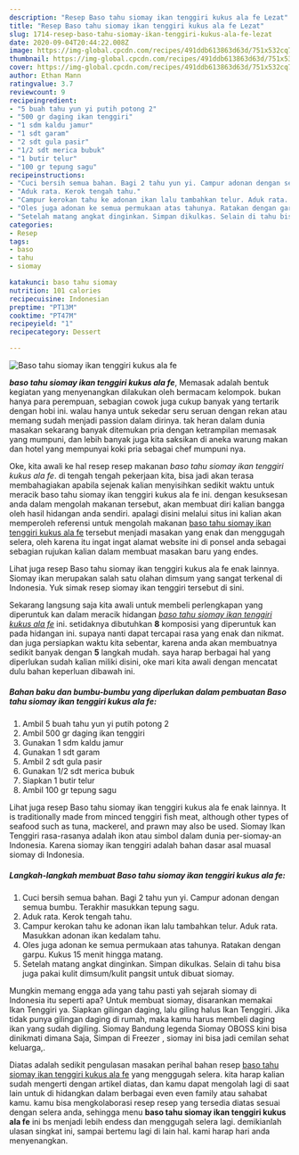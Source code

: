 ```yaml
---
description: "Resep Baso tahu siomay ikan tenggiri kukus ala fe Lezat"
title: "Resep Baso tahu siomay ikan tenggiri kukus ala fe Lezat"
slug: 1714-resep-baso-tahu-siomay-ikan-tenggiri-kukus-ala-fe-lezat
date: 2020-09-04T20:44:22.008Z
image: https://img-global.cpcdn.com/recipes/491ddb613863d63d/751x532cq70/baso-tahu-siomay-ikan-tenggiri-kukus-ala-fe-foto-resep-utama.jpg
thumbnail: https://img-global.cpcdn.com/recipes/491ddb613863d63d/751x532cq70/baso-tahu-siomay-ikan-tenggiri-kukus-ala-fe-foto-resep-utama.jpg
cover: https://img-global.cpcdn.com/recipes/491ddb613863d63d/751x532cq70/baso-tahu-siomay-ikan-tenggiri-kukus-ala-fe-foto-resep-utama.jpg
author: Ethan Mann
ratingvalue: 3.7
reviewcount: 9
recipeingredient:
- "5 buah tahu yun yi putih potong 2"
- "500 gr daging ikan tenggiri"
- "1 sdm kaldu jamur"
- "1 sdt garam"
- "2 sdt gula pasir"
- "1/2 sdt merica bubuk"
- "1 butir telur"
- "100 gr tepung sagu"
recipeinstructions:
- "Cuci bersih semua bahan. Bagi 2 tahu yun yi. Campur adonan dengan semua bumbu. Terakhir masukkan tepung sagu."
- "Aduk rata. Kerok tengah tahu."
- "Campur kerokan tahu ke adonan ikan lalu tambahkan telur. Aduk rata. Masukkan adonan ikan kedalam tahu."
- "Oles juga adonan ke semua permukaan atas tahunya. Ratakan dengan garpu. Kukus 15 menit hingga matang."
- "Setelah matang angkat dinginkan. Simpan dikulkas. Selain di tahu bisa juga pakai kulit dimsum/kulit pangsit untuk dibuat siomay."
categories:
- Resep
tags:
- baso
- tahu
- siomay

katakunci: baso tahu siomay 
nutrition: 101 calories
recipecuisine: Indonesian
preptime: "PT13M"
cooktime: "PT47M"
recipeyield: "1"
recipecategory: Dessert

---
```



![Baso tahu siomay ikan tenggiri kukus ala fe](https://img-global.cpcdn.com/recipes/491ddb613863d63d/751x532cq70/baso-tahu-siomay-ikan-tenggiri-kukus-ala-fe-foto-resep-utama.jpg)

<b><i>baso tahu siomay ikan tenggiri kukus ala fe</i></b>, Memasak adalah bentuk kegiatan yang menyenangkan dilakukan oleh bermacam kelompok. bukan hanya para perempuan, sebagian cowok juga cukup banyak yang tertarik dengan hobi ini. walau hanya untuk sekedar seru seruan dengan rekan atau memang sudah menjadi passion dalam dirinya. tak heran dalam dunia masakan sekarang banyak ditemukan pria dengan ketrampilan memasak yang mumpuni, dan lebih banyak juga kita saksikan di aneka warung makan dan hotel yang mempunyai koki pria sebagai chef mumpuni nya.

Oke, kita awali ke hal resep resep makanan <i>baso tahu siomay ikan tenggiri kukus ala fe</i>. di tengah tengah pekerjaan kita, bisa jadi akan terasa membahagiakan apabila sejenak kalian menyisihkan sedikit waktu untuk meracik baso tahu siomay ikan tenggiri kukus ala fe ini. dengan kesuksesan anda dalam mengolah makanan tersebut, akan membuat diri kalian bangga oleh hasil hidangan anda sendiri. apalagi disini melalui situs ini kalian akan memperoleh referensi untuk mengolah makanan <u>baso tahu siomay ikan tenggiri kukus ala fe</u> tersebut menjadi masakan yang enak dan menggugah selera, oleh karena itu ingat ingat alamat website ini di ponsel anda sebagai sebagian rujukan kalian dalam membuat masakan baru yang endes.

Lihat juga resep Baso tahu siomay ikan tenggiri kukus ala fe enak lainnya. Siomay ikan merupakan salah satu olahan dimsum yang sangat terkenal di Indonesia. Yuk simak resep siomay ikan tenggiri tersebut di sini.


Sekarang langsung saja kita awali untuk membeli perlengkapan yang diperuntuk kan dalam meracik hidangan <u><i>baso tahu siomay ikan tenggiri kukus ala fe</i></u> ini. setidaknya dibutuhkan <b>8</b> komposisi yang diperuntuk kan pada hidangan ini. supaya nanti dapat tercapai rasa yang enak dan nikmat. dan juga persiapkan waktu kita sebentar, karena anda akan membuatnya sedikit banyak dengan <b>5</b> langkah mudah. saya harap berbagai hal yang diperlukan sudah kalian miliki disini, oke mari kita awali dengan mencatat dulu bahan keperluan dibawah ini.

<!--inarticleads1-->

##### Bahan baku dan bumbu-bumbu yang diperlukan dalam pembuatan Baso tahu siomay ikan tenggiri kukus ala fe:

1. Ambil 5 buah tahu yun yi putih potong 2
1. Ambil 500 gr daging ikan tenggiri
1. Gunakan 1 sdm kaldu jamur
1. Gunakan 1 sdt garam
1. Ambil 2 sdt gula pasir
1. Gunakan 1/2 sdt merica bubuk
1. Siapkan 1 butir telur
1. Ambil 100 gr tepung sagu


Lihat juga resep Baso tahu siomay ikan tenggiri kukus ala fe enak lainnya. It is traditionally made from minced tenggiri fish meat, although other types of seafood such as tuna, mackerel, and prawn may also be used. Siomay Ikan Tenggiri rasa-rasanya adalah ikon atau simbol dalam dunia per-siomay-an Indonesia. Karena siomay ikan tenggiri adalah bahan dasar asal muasal siomay di Indonesia. 

<!--inarticleads2-->

##### Langkah-langkah membuat Baso tahu siomay ikan tenggiri kukus ala fe:

1. Cuci bersih semua bahan. Bagi 2 tahu yun yi. Campur adonan dengan semua bumbu. Terakhir masukkan tepung sagu.
1. Aduk rata. Kerok tengah tahu.
1. Campur kerokan tahu ke adonan ikan lalu tambahkan telur. Aduk rata. Masukkan adonan ikan kedalam tahu.
1. Oles juga adonan ke semua permukaan atas tahunya. Ratakan dengan garpu. Kukus 15 menit hingga matang.
1. Setelah matang angkat dinginkan. Simpan dikulkas. Selain di tahu bisa juga pakai kulit dimsum/kulit pangsit untuk dibuat siomay.


Mungkin memang engga ada yang tahu pasti yah sejarah siomay di Indonesia itu seperti apa? Untuk membuat siomay, disarankan memakai Ikan Tenggiri ya. Siapkan gilingan daging, lalu giling halus Ikan Tenggiri. Jika tidak punya gilingan daging di rumah, maka kamu harus membeli daging ikan yang sudah digiling. Siomay Bandung legenda Siomay OBOSS kini bisa dinikmati dimana Saja, Simpan di Freezer , siomay ini bisa jadi cemilan sehat keluarga,. 

Diatas adalah sedikit pengulasan masakan perihal bahan resep <u>baso tahu siomay ikan tenggiri kukus ala fe</u> yang menggugah selera. kita harap kalian sudah mengerti dengan artikel diatas, dan kamu dapat mengolah lagi di saat lain untuk di hidangkan dalam berbagai even even family atau sahabat kamu. kamu bisa mengkolaborasi resep resep yang tersedia diatas sesuai dengan selera anda, sehingga menu <b>baso tahu siomay ikan tenggiri kukus ala fe</b> ini bs menjadi lebih endess dan menggugah selera lagi. demikianlah ulasan singkat ini, sampai bertemu lagi di lain hal. kami harap hari anda menyenangkan.
